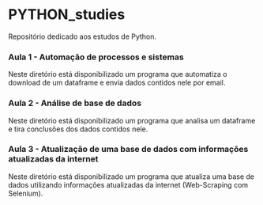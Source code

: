 # PYTHON_studies
Repositório dedicado aos estudos de Python.

### Aula 1 - Automação de processos e sistemas
Neste diretório está disponibilizado um programa que automatiza o download de um dataframe e envia dados contidos nele por email.

### Aula 2 - Análise de base de dados
Neste diretório está disponibilizado um programa que analisa um dataframe e tira conclusões dos dados contidos nele.

### Aula 3 - Atualização de uma base de dados com informações atualizadas da internet
Neste diretório está disponibilizado um programa que atualiza uma base de dados utilizando informações atualizadas da internet (Web-Scraping com Selenium).